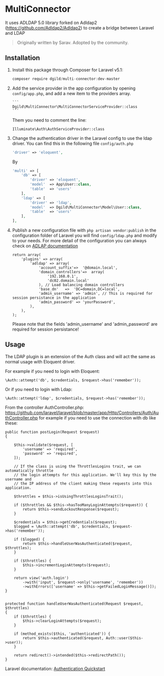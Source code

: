 # MultiConnector

It uses ADLDAP 5.0 library forked on Adldap2 (https://github.com/Adldap2/Adldap2) to create a bridge between Laravel and LDAP
> Originally written by Sarav. Adopted by the community.

## Installation
1. Install this package through Composer for Laravel v5.1:
    ```js
    composer require dgild/multi-connector:dev-master
    ```

1. Add the service provider in the app configuration by opening `config/app.php`, and add a new item to the providers array.

       ```
       Dgild\MultiConnector\MultiConnectorServiceProvider::class     
       ```
   Them you need to comment the line:
      ```
      Illuminate\Auth\AuthServiceProvider::class
      ```
   
1. Change the authentication driver in the Laravel config to use the ldap driver. You can find this in the following file `config/auth.php`

    ```php
    'driver' => 'eloquent',
    ```

	By

	```php
	'multi' => [
		'db' => [
			'driver' => 'eloquent',
			'model'  => App\User::class,
			'table'  => 'users'
		],
	    'ldap' => [
			'driver' => 'ldap',
			'model'  => Dgild\MultiConnector\Model\User::class,
			'table'  => 'users'
		],
	],
	```

1. Publish a new configuration file with `php artisan vendor:publish` in the configuration folder of Laravel you will find `config/ldap.php` and modify to your needs. For more detail of the configuration you can always check on [ADLAP documentation](http://adldap.sourceforge.net/wiki/doku.php?id=documentation_configuration)

    ```
    return array(
        'plugins' => array(
            'adldap' => array(
                'account_suffix'=>  '@domain.local',
                'domain_controllers'=>  array(
                    '192.168.0.1',
                    'dc02.domain.local'
                ), // Load balancing domain controllers
                'base_dn'   =>  'DC=domain,DC=local',
                'admin_username' => 'admin', // This is required for session persistance in the application
                'admin_password' => 'yourPassword',
            ),
        ),
    );
    ```

    Please note that the fields 'admin_username' and 'admin_password' are required for session persistance!

## Usage
The LDAP plugin is an extension of the Auth class and will act the same as normal usage with Eloquent driver.

For example if you need to login with Eloquent:
```
\Auth::attempt('db', $credentials, $request->has('remember'));
```
Or if you need to login with Ldap:
```
\Auth::attempt('ldap', $credentials, $request->has('remember'));
```

From the controller AuthController.php: https://github.com/laravel/laravel/blob/master/app/Http/Controllers/Auth/AuthController.php
for example if you need to use the connection with db like these:

```
public function postLogin(Request $request)
{
    
    $this->validate($request, [
        'username' => 'required', 
        'password' => 'required',
    ]);

    // If the class is using the ThrottlesLogins trait, we can automatically throttle
    // the login attempts for this application. We'll key this by the username and
    // the IP address of the client making these requests into this application.
    
    $throttles = $this->isUsingThrottlesLoginsTrait();
    
    if ($throttles && $this->hasTooManyLoginAttempts($request)) {            
        return $this->sendLockoutResponse($request);
    }

    $credentials = $this->getCredentials($request);
    $logged = \Auth::attempt('db', $credentials, $request->has('remember'));

    if ($logged) {
        return $this->handleUserWasAuthenticated($request, $throttles);
    } 
    
    if ($throttles) {            
        $this->incrementLoginAttempts($request);
    }
    
    return view('auth.login')
        ->with('input', $request->only('username', 'remember'))
        ->withErrors(['username' => $this->getFailedLoginMessage()]);
}


protected function handleUserWasAuthenticated(Request $request, $throttles)
{        
    if ($throttles) {            
        $this->clearLoginAttempts($request);
    }
    
    if (method_exists($this, 'authenticated')) {            
        return $this->authenticated($request, Auth::user($this->user));
    }
    
    return redirect()->intended($this->redirectPath());
}

``` 
    

Laravel documentation: [Authentication Quickstart](http://laravel.com/docs/master/authentication#authentication-quickstart)

